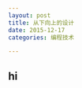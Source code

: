 ```yaml
---
layout: post
title: 从下向上的设计
date: 2015-12-17
categories: 编程技术

---
```


<section data-markdown>

## hi

</section>









